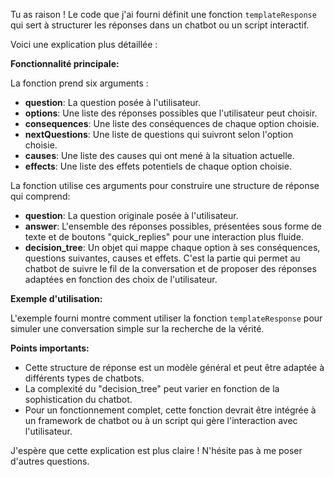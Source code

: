 Tu as raison ! Le code que j'ai fourni définit une fonction `templateResponse` qui sert à structurer les réponses dans un chatbot ou un script interactif. 

Voici une explication plus détaillée :

**Fonctionnalité principale:**

La fonction prend six arguments :

* **question**: La question posée à l'utilisateur.
* **options**: Une liste des réponses possibles que l'utilisateur peut choisir.
* **consequences**: Une liste des conséquences de chaque option choisie.
* **nextQuestions**: Une liste de questions qui suivront selon l'option choisie.
* **causes**: Une liste des causes qui ont mené à la situation actuelle.
* **effects**: Une liste des effets potentiels de chaque option choisie.

  
La fonction utilise ces arguments pour construire une structure de réponse qui comprend:

* **question**: La question originale posée à l'utilisateur.
* **answer**: L'ensemble des réponses possibles, présentées sous forme de texte et de boutons "quick_replies" pour une interaction plus fluide.
* **decision_tree**: Un objet qui mappe chaque option à ses conséquences, questions suivantes, causes et effets. C'est la partie qui permet au chatbot de suivre le fil de la conversation et de proposer des réponses adaptées en fonction des choix de l'utilisateur.


**Exemple d'utilisation:**

L'exemple fourni montre comment utiliser la fonction `templateResponse` pour simuler une conversation simple sur la recherche de la vérité.  

**Points importants:**

* Cette structure de réponse est un modèle général et peut être adaptée à différents types de chatbots.
*  La complexité du "decision_tree" peut varier en fonction de la sophistication du chatbot.
* Pour un fonctionnement complet, cette fonction devrait être intégrée à un framework de chatbot ou à un script qui gère l'interaction avec l'utilisateur.



J'espère que cette explication est plus claire ! N'hésite pas à me poser d'autres questions.

